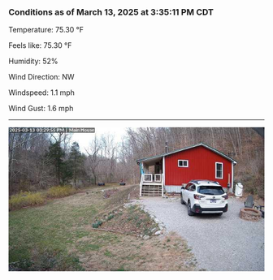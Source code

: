 ### Conditions as of March 13, 2025 at 3:35:11 PM CDT 

Temperature: 75.30 &deg;F

Feels like: 75.30 &deg;F

Humidity: 52%

Wind Direction: NW

Windspeed: 1.1 mph

Wind Gust: 1.6 mph

---

<img src="./images/latest.jpeg"/>

